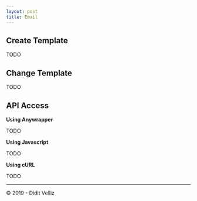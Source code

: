 ```yaml
---
layout: post
title: Email
---
```


## Create Template

TODO

## Change Template

TODO

## API Access

**Using Anywrapper**

TODO

**Using Javascript**

TODO

**Using cURL**

TODO

---

&copy; 2019 - Didit Velliz